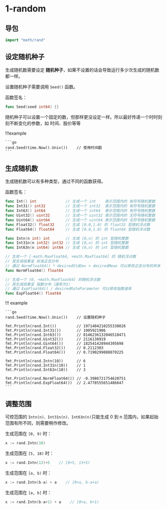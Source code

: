 # 1-random

## 导包

```go
import "math/rand"
```

## 设定随机种子

生成随机数需要设定 **随机种子**，如果不设置的话会导致运行多少次生成的随机数都一样。

设置随机种子需要调用 `Seed()` 函数。

函数签名：

```go
func Seed(seed int64) {}
```

随机种子可以设置一个固定的数，但那样更没设定一样。所以最好传递一个时时刻刻不断变化的参数，如 时间、股价等等

!!!example

    ```go
    rand.Seed(time.Now().Unix())    // 使用时间戳
    ```

## 生成随机数
生成随机数可以有多种类型，通过不同的函数获得。

函数签名：

```go
func Int() int             // 生成一个 int    表示范围内的 有符号随机整数
func Int31() int32         // 生成一个 int32  表示范围内的 有符号随机整数
func Int63() int64         // 生成一个 int64  表示范围内的 有符号随机整数
func Uint32() uint32       // 生成一个 uint32 表示范围内的 无符号随机整数
func Uint64() uint64       // 生成一个 uint64 表示范围内的 无符号随机整数
func Float32() float32     // 生成 [0.0,1.0) 的 float32 型随机浮点数
func Float64() float64     // 生成 [0.0,1.0) 的 float64 型随机浮点数

func Intn(n int) int       // 生成 [0,n) 的 int 型随机整数
func Int31n(n int32) int32 // 生成 [0,n) 的 int 型随机整数
func Int63n(n int64) int64 // 生成 [0,n) 的 int 型随机整数

// 生成一个 [-math.MaxFloat64, +math.MaxFloat64] 的 随机浮点数
// 其生成结果呈 标准正态分布
// 通过 NormFloat64() * desiredStdDev + desiredMean 可以修改正态分布的样本
func NormFloat64() float64

// 生成一个 (0, +math.MaxFloat64] 的随机浮点数
// 其生成结果呈 指数分布（速率为1）
// 通过 ExpFloat64() / desiredRateParameter 可以修改指数速率
func ExpFloat64() float64 
```

!!! example

    ```go
    rand.Seed(time.Now().Unix())    // 设置随机种子

    fmt.Println(rand.Int())         // 1971404210255330026
    fmt.Println(rand.Int31())       // 1005921906
    fmt.Println(rand.Int63())       // 8146236132046518471
    fmt.Println(rand.Uint32())      // 2116138919
    fmt.Println(rand.Uint64())      // 182541428944395698
    fmt.Println(rand.Float32())     // 0.2112303
    fmt.Println(rand.Float64())     // 0.7190299088870225

    fmt.Println(rand.Intn(10))      // 6
    fmt.Println(rand.Int31n(10))    // 1
    fmt.Println(rand.Int63n(10))    // 3

    fmt.Println(rand.NormFloat64()) // -0.3986721754620751
    fmt.Println(rand.ExpFloat64())  // 2.4778555651486647
    ```

## 调整范围
可控范围的 `Intn(n)、Int31n(n)、Int63n(n)`只能生成 0 到 n 范围内，如果起始范围有所不同，则需要稍作修改。

生成范围在 `[0, 9)` 时：
```go
x := rand.Intn(10)
```

生成范围在 `[5, 18)` 时：
```go
x := rand.Intn(13)+5    // [0+5, 13+5)
```

生成范围在 `[a, b)` 时：
```go
x := rand.Intn(b-a) + a    // [0+a, b-a+a)
```

生成范围在 `[a, b]` 时：
```go
x := rand.Intn(b-a+1) + a    // [0+a, b+1)
```

